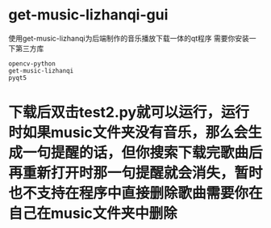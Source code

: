 # get-music-lizhanqi-gui
使用get-music-lizhanqi为后端制作的音乐播放下载一体的qt程序
需要你安装一下第三方库
```
opencv-python
get-music-lizhanqi
pyqt5
```

# 下载后双击test2.py就可以运行，运行时如果music文件夹没有音乐，那么会生成一句提醒的话，但你搜索下载完歌曲后再重新打开时那一句提醒就会消失，暂时也不支持在程序中直接删除歌曲需要你在自己在music文件夹中删除
